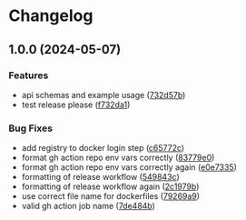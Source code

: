 # Changelog

## 1.0.0 (2024-05-07)


### Features

* api schemas and example usage ([732d57b](https://github.com/sventi555/fullstack-template/commit/732d57b9fc62471ae415ba70b30eda08b4a379a2))
* test release please ([f732da1](https://github.com/sventi555/fullstack-template/commit/f732da199274ab33c9a2bb127361ae8302908c9a))


### Bug Fixes

* add registry to docker login step ([c65772c](https://github.com/sventi555/fullstack-template/commit/c65772c1a8b5745fee640c738e564b16f219e97a))
* format gh action repo env vars correctly ([83779e0](https://github.com/sventi555/fullstack-template/commit/83779e0291772a9f45224a3371466f3f617044e6))
* format gh action repo env vars correctly again ([e0e7335](https://github.com/sventi555/fullstack-template/commit/e0e73357580abb7a3951951d8aa0108e00109dc8))
* formatting of release workflow ([549843c](https://github.com/sventi555/fullstack-template/commit/549843c76e9c0ea7d5171bff43c7f44c85b280d3))
* formatting of release workflow again ([2c1979b](https://github.com/sventi555/fullstack-template/commit/2c1979b5078bd85776a3a6d953ec6246ec189e55))
* use correct file name for dockerfiles ([79269a9](https://github.com/sventi555/fullstack-template/commit/79269a99b1167af4a732ff13954f8c021e50eb71))
* valid gh action job name ([7de484b](https://github.com/sventi555/fullstack-template/commit/7de484b3706af9255068cc5d41a6551098692521))
